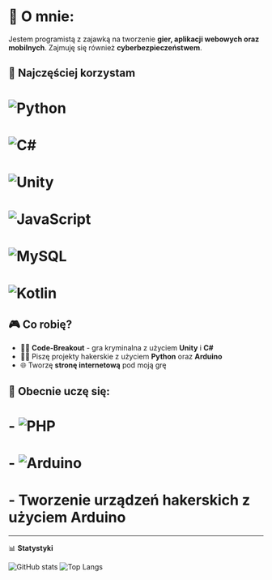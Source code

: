 # 👋 O mnie: 

Jestem programistą z zajawką na tworzenie **gier, aplikacji webowych oraz mobilnych**. Zajmuję się również **cyberbezpieczeństwem**. 

## 🔧 Najczęściej korzystam

# ![Python](https://img.shields.io/badge/-Python-3776AB?style=flat-square&logo=python&logoColor=white)
# ![C#](https://img.shields.io/badge/-CSharp-239120?style=flat-square&logo=c-sharp&logoColor=white)
# ![Unity](https://img.shields.io/badge/-Unity-000000?style=flat-square&logo=unity&logoColor=white)
# ![JavaScript](https://img.shields.io/badge/-JavaScript-F7DF1E?style=flat-square&logo=javascript&logoColor=black)
# ![MySQL](https://img.shields.io/badge/-MySQL-4479A1?style=flat-square&logo=mysql&logoColor=white)
# ![Kotlin](https://img.shields.io/badge/-Kotlin-0095D5?style=flat-square&logo=kotlin&logoColor=white)

## 🎮 Co robię?
 - 🕵️‍♂️ **Code-Breakout** - gra kryminalna z użyciem **Unity** i **C#**
 - 🕵️‍♂️ Piszę projekty hakerskie z użyciem **Python** oraz **Arduino**
 - 🌐 Tworzę **stronę internetową** pod moją grę

## 🧠 Obecnie uczę się:
# - ![PHP](https://img.shields.io/badge/-PHP-777BB4?style=for-the-badge&logo=php&logoColor=white)
# - ![Arduino](https://img.shields.io/badge/-Arduino-00979D?style=for-the-badge&logo=arduino&logoColor=white)
# - Tworzenie urządzeń hakerskich z użyciem **Arduino**
---

📊 **Statystyki**

![GitHub stats](https://github-readme-stats.vercel.app/api?username=twoj-nick&show_icons=true&theme=tokyonight)
![Top Langs](https://github-readme-stats.vercel.app/api/top-langs/?username=twoj-nick&layout=compact&theme=tokyonight)
